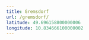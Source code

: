 ```yaml
---
title: Gremsdorf
url: /gremsdorf/
latitude: 49.696158800000006
longitude: 10.834666100000002
---
```

